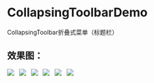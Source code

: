 # CollapsingToolbarDemo
CollapsingToolbar折叠式菜单（标题栏）

效果图：
-----
![](https://github.com/liankin/CollapsingToolbarDemo/blob/master/resultimage/1.gif)  
![](https://github.com/liankin/CollapsingToolbarDemo/blob/master/resultimage/2.gif)  
![](https://github.com/liankin/CollapsingToolbarDemo/blob/master/resultimage/3.gif)  
![](https://github.com/liankin/CollapsingToolbarDemo/blob/master/resultimage/4.gif)  
![](https://github.com/liankin/CollapsingToolbarDemo/blob/master/resultimage/5.gif)  
![](https://github.com/liankin/CollapsingToolbarDemo/blob/master/resultimage/6.gif)  

